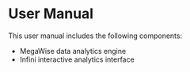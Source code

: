 # User Manual

This user manual includes the following components:
* MegaWise data analytics engine
* Infini interactive analytics interface
